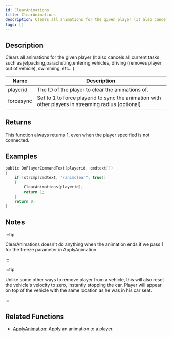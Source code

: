 ```yaml
---
id: ClearAnimations
title: ClearAnimations
description: Clears all animations for the given player (it also cancels all current tasks such as jetpacking,parachuting,entering vehicles, driving (removes player out of vehicle), swimming, etc.
tags: []
---
```


## Description

Clears all animations for the given player (it also cancels all current tasks such as jetpacking,parachuting,entering vehicles, driving (removes player out of vehicle), swimming, etc.. ).

| Name | Description |
| --- | --- |
| playerid | The ID of the player to clear the animations of. |
| forcesync | Set to 1 to force playerid to sync the animation with other players in streaming radius (optional) |

## Returns

This function always returns 1, even when the player specified is not connected.

## Examples

```c
public OnPlayerCommandText(playerid, cmdtext[])
{
    if(!strcmp(cmdtext, "/animclear", true))
    {
        ClearAnimations(playerid);
        return 1;
    }
    return 0;
}
```

## Notes

:::tip

ClearAnimations doesn't do anything when the animation ends if we pass 1 for the freeze parameter in ApplyAnimation.

:::

:::tip

Unlike some other ways to remove player from a vehicle, this will also reset the vehicle's velocity to zero, instantly stopping the car. Player will appear on top of the vehicle with the same location as he was in his car seat.

:::

## Related Functions

- [ApplyAnimation](ApplyAnimation.md): Apply an animation to a player.
